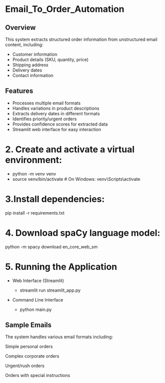 # Email_To_Order_Automation

## Overview
This system extracts structured order information from unstructured email content, including:
- Customer information
- Product details (SKU, quantity, price)
- Shipping address
- Delivery dates
- Contact information

## Features
- Processes multiple email formats
- Handles variations in product descriptions
- Extracts delivery dates in different formats
- Identifies priority/urgent orders
- Provides confidence scores for extracted data
- Streamlit web interface for easy interaction


# 2. Create and activate a virtual environment:
- python -m venv venv
- source venv/bin/activate  # On Windows: venv\Scripts\activate

# 3.Install dependencies:
pip install -r requirements.txt

# 4. Download spaCy language model:
python -m spacy download en_core_web_sm

# 5. Running the Application
* Web Interface (Streamlit)
  - streamlit run streamlit_app.py
 
* Command Line Interface
  - python main.py



## Sample Emails
The system handles various email formats including:

Simple personal orders

Complex corporate orders

Urgent/rush orders

Orders with special instructions
